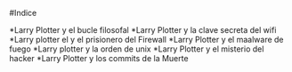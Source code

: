 #Indice

*Larry Plotter y el bucle filosofal
*Larry Plotter y la clave secreta del wifi
*Larry plotter el y el prisionero del Firewall
*Larry Plotter y el maalware de fuego
*Larry plotter y la orden de unix
*Larry Plotter y el misterio del hacker
*Larry Plotter y los commits de la Muerte
